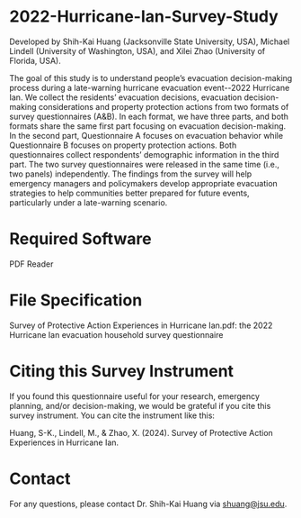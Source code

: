 # 2022-Hurricane-Ian-Survey-Study
Developed by Shih-Kai Huang (Jacksonville State University, USA), Michael Lindell (University of Washington, USA), and Xilei Zhao (University of Florida, USA).

The goal of this study is to understand people’s evacuation decision-making process during a late-warning hurricane evacuation event--2022 Hurricane Ian. We collect the residents’ evacuation decisions, evacuation decision-making considerations and property protection actions from two formats of survey questionnaires (A&B). In each format, we have three parts, and both formats share the same first part focusing on evacuation decision-making. In the second part, Questionnaire A focuses on evacuation behavior while Questionnaire B focuses on property protection actions. Both questionnaires collect respondents’ demographic information in the third part. The two survey questionnaires were released in the same time (i.e., two panels) independently. The findings from the survey will help emergency managers and policymakers develop appropriate evacuation strategies to help communities better prepared for future events, particularly under a late-warning scenario.

# Required Software
PDF Reader

# File Specification
Survey of Protective Action Experiences in Hurricane Ian.pdf: the 2022 Hurricane Ian evacuation household survey questionnaire

# Citing this Survey Instrument
If you found this questionnaire useful for your research, emergency planning, and/or decision-making, we would be grateful if you cite this survey instrument. You can cite the instrument like this:

Huang, S-K., Lindell, M., & Zhao, X. (2024). Survey of Protective Action Experiences in Hurricane Ian.  

# Contact
For any questions, please contact Dr. Shih-Kai Huang via shuang@jsu.edu.

